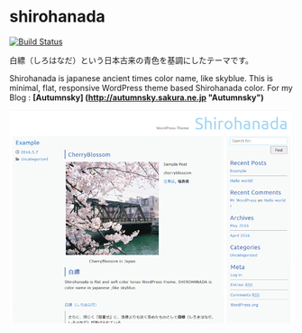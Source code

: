 # shirohanada

[![Build Status](https://img.shields.io/travis/akiya64/shirohanada/master.svg?style=flat-square)](https://travis-ci.org/akiya64/shirohanada)

白縹（しろはなだ）という日本古来の青色を基調にしたテーマです。

Shirohanada is japanese ancient times color name, like skyblue.
This is minimal, flat, responsive WordPress theme based Shirohanada color.
For my Blog : **[Autumnsky] (http://autumnsky.sakura.ne.jp "Autumnsky")**

![Shirohanada](https://github.com/akiya64/shirohanada/blob/master/screenshot.png "shirohanada screen shot")
